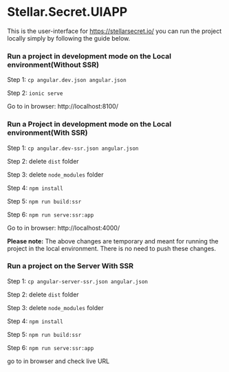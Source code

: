 # Stellar.Secret.UIAPP

This is the user-interface for https://stellarsecret.io/ you can run the project locally simply by following the guide below.

### Run a project in development mode on the Local environment(Without SSR)

Step 1: `cp angular.dev.json angular.json`

Step 2: `ionic serve`

Go to in browser: http://localhost:8100/

### Run a Project in development mode on the Local environment(With SSR)

Step 1: `cp angular.dev-ssr.json angular.json`

Step 2: delete `dist` folder

Step 3: delete `node_modules` folder

Step 4: `npm install`

Step 5: `npm run build:ssr`

Step 6: `npm run serve:ssr:app`

Go to in browser: http://localhost:4000/

**Please note:** The above changes are temporary and meant for running the project in the local environment. There is no need to push these changes.

### Run a project on the Server With SSR

Step 1: `cp angular-server-ssr.json angular.json`

Step 2: delete `dist` folder

Step 3: delete `node_modules` folder

Step 4: `npm install`

Step 5: `npm run build:ssr`

Step 6: `npm run serve:ssr:app`

go to in browser and check live URL
